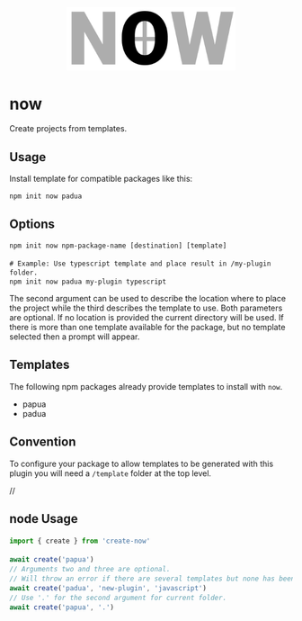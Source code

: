 <p align="center">
  <img src="https://github.com/tobua/now/raw/master/logo.png" alt="now" width="300">
</p>

# now

Create projects from templates.

## Usage

Install template for compatible packages like this:

```
npm init now padua
```

## Options

```
npm init now npm-package-name [destination] [template]

# Example: Use typescript template and place result in /my-plugin folder.
npm init now padua my-plugin typescript
```

The second argument can be used to describe the location where to place the project while the third describes the template to use. Both parameters are optional. If no location is provided the current directory will be used. If there is more than one template available for the package, but no template selected then a prompt will appear.

## Templates

The following npm packages already provide templates to install with `now`.

- papua
- padua

## Convention

To configure your package to allow templates to be generated with this plugin you will need a `/template` folder at the top level.

//

## node Usage

```js
import { create } from 'create-now'

await create('papua')
// Arguments two and three are optional.
// Will throw an error if there are several templates but none has been selected.
await create('padua', 'new-plugin', 'javascript')
// Use '.' for the second argument for current folder.
await create('papua', '.')
```
